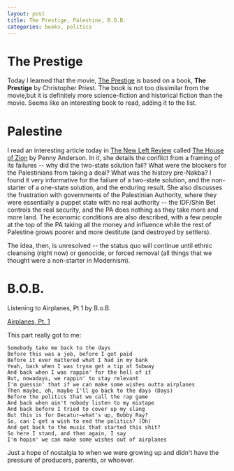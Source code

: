 ```yaml
---
layout: post
title: The Prestige, Palestine, B.O.B.
categories: books, politics
---
```


# The Prestige

Today I learned that the movie, [The Prestige](https://www.youtube.com/watch?v=RLtaA9fFNXU) is based on a book, __The Prestige__ by Christopher Priest. The book is not too dissimilar from the movie,but it is definitely more science-fiction and historical fiction than the movie.
Seems like an interesting book to read, adding it to the list.

# Palestine

I read an interesting article today in [The New Left Review](https://newleftreview.org) called [The House of Zion](https://newleftreview.org/issues/ii96/articles/perry-anderson-the-house-of-zion) by Penny Anderson.
In it, she details the conflict from a framing of its failures -- why did the two-state solution fail? What were the blockers for the Palestinians from taking a deal? What was the history pre-Nakba?
I found it very informative for the failure of a two-state solution, and the non-starter of a one-state solution, and the enduring result. She also discusses the frustration with governments of the Palestinian Authority, where they were essentially a puppet state with no real authority -- the IDF/Shin Bet controls the real security, and the PA does nothing as they take more and more land. The economic conditions are also described, with a few people at the top of the PA taking all the money and influence while the rest of Palestine grows poorer and more destitute (and destroyed by settlers).

The idea, then, is unresolved -- the status quo will continue until ethnic cleansing (right now) or genocide, or forced removal (all things that we thought were a non-starter in Modernism).

# B.O.B.

Listening to Airplanes, Pt 1 by B.o.B.

[Airplanes, Pt. 1](https://www.youtube.com/watch?v=kn6-c223DUU)

This part really got to me:

```text
Somebody take me back to the days
Before this was a job, before I got paid
Before it ever mattered what I had in my bank
Yeah, back when I was tryna get a tip at Subway
And back when I was rappin' for the hell of it
But, nowadays, we rappin' to stay relevant
I'm guessin' that if we can make some wishes outta airplanes
Then maybe, oh, maybe I'll go back to the days (Days)
Before the politics that we call the rap game
And back when ain't nobody listen to my mixtape
And back before I tried to cover up my slang
But this is for Decatur—what's up, Bobby Ray?
So, can I get a wish to end the politics? (Oh)
And get back to the music that started this shit?
So here I stand, and then again, I say
I'm hopin' we can make some wishes out of airplanes
```

Just a hope of nostalgia to when we were growing up and didn't have the pressure of producers, parents, or whoever.
